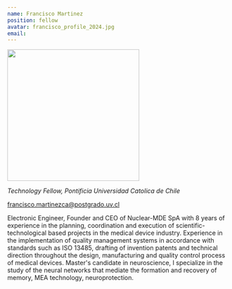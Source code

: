 ```yaml
---
name: Francisco Martinez
position: fellow
avatar: francisco_profile_2024.jpg
email: 
---
```


<img width="300" src="{{site.baseurl}}/images/people/{{page.avatar}}" data-action="zoom">

_Technology Fellow, Pontificia Universidad Catolica de Chile_<br>

<i class="fa fa-envelope-o"></i> francisco.martinezca@postgrado.uv.cl

Electronic Engineer, Founder and CEO of Nuclear-MDE SpA with 8 years of experience in the planning, coordination and execution of scientific-technological based projects in the medical device industry. Experience in the implementation of quality management systems in accordance with standards such as ISO 13485, drafting of invention patents and technical direction throughout the design, manufacturing and quality control process of medical devices. Master's candidate in neuroscience, I specialize in the study of the neural networks that mediate the formation and recovery of memory, MEA technology, neuroprotection.